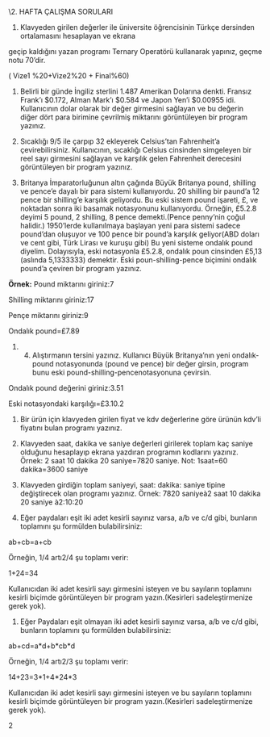 ﻿\2. HAFTA ÇALIŞMA SORULARI

1. Klavyeden girilen değerler ile üniversite öğrencisinin Türkçe dersinden ortalamasını hesaplayan ve ekrana

geçip kaldığını yazan programı Ternary Operatörü kullanarak yapınız, geçme notu 70’dir. 

( Vize1 %20+Vize2%20 + Final%60)

1. Belirli bir günde İngiliz sterlini 1.487 Amerikan Dolarına denkti. Fransız Frank’ı $0.172, Alman Mark’ı $0.584 ve Japon Yen’i $0.00955 idi. Kullanıcının dolar olarak bir değer girmesini sağlayan ve bu değerin diğer dört para birimine çevrilmiş miktarını görüntüleyen bir program yazınız.

1. Sıcaklığı 9/5 ile çarpıp 32 ekleyerek Celsius’tan Fahrenheit’a çevirebilirsiniz. Kullanıcının, sıcaklığı Celsius cinsinden simgeleyen bir reel sayı girmesini sağlayan ve karşılık gelen Fahrenheit derecesini görüntüleyen bir program yazınız.

1. Britanya İmparatorluğunun altın çağında Büyük Britanya pound, shilling ve pence’e dayalı bir para sistemi kullanıyordu. 20 shilling bir paund’a 12 pence bir shilling’e karşılık geliyordu. Bu eski sistem pound işareti, £, ve noktadan sonra iki basamak notasyonunu kullanıyordu. Örneğin, £5.2.8 deyimi 5 pound, 2 shilling, 8 pence demekti.(Pence penny’nin çoğul halidir.) 1950’lerde kullanılmaya başlayan yeni para sistemi sadece pound’dan oluşuyor ve 100 pence bir pound’a karşılık geliyor(ABD doları ve cent gibi, Türk Lirası ve kuruşu gibi) Bu yeni sisteme ondalık pound diyelim. Dolayısıyla, eski notasyonla £5.2.8, ondalık poun cinsinden £5,13 (aslında 5,1333333)  demektir. Eski poun-shilling-pence biçimini ondalık pound’a çeviren bir program yazınız.

**Örnek:** Pound miktarını giriniz:7

Shilling miktarını giriniz:17

Pençe miktarını giriniz:9

Ondalık pound=£7.89

1. 4. Alıştırmanın tersini yazınız. Kullanıcı Büyük Britanya’nın yeni ondalık-pound notasyonunda (pound ve pence) bir değer girsin, program bunu eski pound-shilling-pencenotasyonuna çevirsin.

Ondalık pound değerini giriniz:3.51

Eski notasyondaki karşılığı=£3.10.2

1. Bir ürün için klavyeden girilen fiyat ve kdv değerlerine göre ürünün kdv’li fiyatını bulan programı yazınız.

1. Klavyeden saat, dakika ve saniye değerleri girilerek toplam kaç saniye olduğunu hesaplayıp ekrana yazdıran programın kodlarını yazınız. Örnek: 2 saat 10 dakika 20 saniye=7820 saniye.      Not: 1saat=60 dakika=3600 saniye

1. Klavyeden girdiğin toplam saniyeyi,  saat: dakika: saniye tipine değiştirecek olan programı yazınız.     Örnek: 7820 saniyeà2 saat 10 dakika 20 saniye à2:10:20


1. Eğer paydaları eşit iki adet kesirli sayınız varsa, a/b ve c/d gibi, bunların toplamını şu formülden bulabilirsiniz:

ab+cb=a+cb

Örneğin, 1/4 artı2/4 şu toplamı verir:

1+24=34

Kullanıcıdan iki adet kesirli sayı girmesini isteyen ve bu sayıların toplamını kesirli biçimde görüntüleyen bir program yazın.(Kesirleri sadeleştirmenize gerek yok).

1. Eğer Paydaları eşit olmayan iki adet kesirli sayınız varsa, a/b ve c/d gibi, bunların toplamını şu formülden bulabilirsiniz:

ab+cd=a\*d+b\*cb\*d

Örneğin, 1/4 artı2/3 şu toplamı verir:

14+23=3\*1+4\*24\*3

Kullanıcıdan iki adet kesirli sayı girmesini isteyen ve bu sayıların toplamını kesirli biçimde görüntüleyen bir program yazın.(Kesirleri sadeleştirmenize gerek yok).



2

